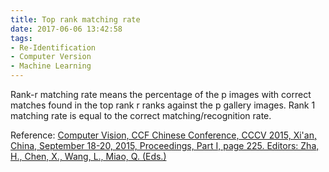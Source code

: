 ```yaml
---
title: Top rank matching rate
date: 2017-06-06 13:42:58
tags:
- Re-Identification
- Computer Version
- Machine Learning
---
```

Rank-r matching rate means the percentage of the p images with correct matches found in the top rank r ranks against the p gallery images.
Rank 1 matching rate is equal to the correct matching/recognition rate.

Reference:
[Computer Vision, CCF Chinese Conference, CCCV 2015, Xi'an, China, September 18-20, 2015, Proceedings, Part I, page 225. Editors: Zha, H., Chen, X., Wang, L., Miao, Q. (Eds.)](http://www.springer.com/cn/book/9783662485576)